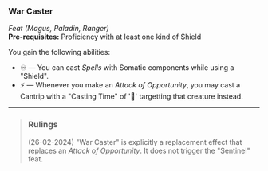 ### War Caster
*Feat (Magus, Paladin, Ranger)*  
**Pre-requisites:** Proficiency with at least one kind of Shield  

You gain the following abilities:
* ♾️ — You can cast *Spells* with Somatic components while using a "Shield".
* ⚡ — Whenever you make an *Attack of Opportunity*, you may cast a Cantrip with a "Casting Time" of '🔷' targetting that creature instead.

---

> ### Rulings
>
> (26-02-2024) "War Caster" is explicitly a replacement effect that replaces an *Attack of Opportunity*. It does not trigger the "Sentinel" feat.
